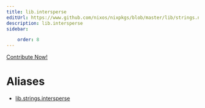 ```yaml
---
title: lib.intersperse
editUrl: https://www.github.com/nixos/nixpkgs/blob/master/lib/strings.nix#L117C5
description: lib.intersperse
sidebar:

    order: 8
---
```


<a href="https://www.github.com/nixos/nixpkgs/blob/master/lib/strings.nix#L117C5">Contribute Now!</a>


# Aliases

- [lib.strings.intersperse](reference/lib/strings/lib-strings-intersperse)


